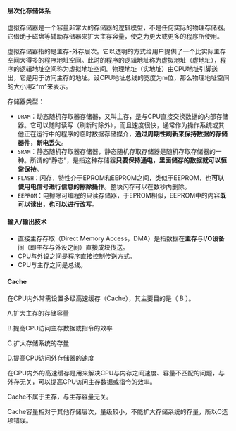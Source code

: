 #### 层次化存储体系

虚拟存储器是一个容量非常大的存储器的逻辑模型，不是任何实际的物理存储器。它借助于磁盘等辅助存储器来扩大主存容量，使之为更大或更多的程序所使用。

虚拟存储器指的是主存-外存层次。它以透明的方式给用户提供了一个比实际主存空间大得多的程序地址空间。此时的程序的逻辑地址称为虚拟地址（虚地址），程序的逻辑地址空间称为虚拟地址空间。物理地址（实地址）由CPU地址引脚送出，它是用于访问主存的地址。设CPU地址总线的宽度为m位，那么物理地址空间的大小用2^m^来表示。

存储器类型：

- `DRAM`：动态随机存取器存储器，又叫主存，是与CPU直接交换数据的内部存储器。它可以随时读写（刷新时除外），而且速度很快，通常作为操作系统或其他正在运行中的程序的临时数据存储媒介，**通过周期性刷新来保持数据的存储器件，断电丢失**。
- `SRAM`：静态随机存取器存储器，静态随机存取存储器是随机存取存储器的一种。所谓的“静态”，是指这种存储器**只要保持通电，里面储存的数据就可以恒常保持**。
- `FLASH`：闪存，特性介于EPROM和EEPROM之间，类似于EEPROM，也**可以使用电信号进行信息的擦除操作**。整块闪存可以在数秒内删除。
- `EEPROM`：电擦除可编程的只读存储器，于EPROM相似，EEPROM中的内容**既可以读出，也可以进行改写**。



#### 输入/输出技术

- 直接主存存取（Direct Memory Access，DMA）是指数据在**主存**与**I/O设备**间（即主存与外设之间）直接成块传送。
- CPU与外设之间是程序直接控制传送方式。
- CPU与主存之间是总线。



#### Cache

在CPU内外常需设置多级高速缓存（Cache），其主要目的是（ B ）。

A.扩大主存的存储容量

B.提高CPU访问主存数据或指令的效率

C.扩大存储系统的存量

D.提高CPU访问外存储器的速度

在CPU内外的高速缓存是用来解决CPU与内存之间速度、容量不匹配的问题，与外存无关，可以提高CPU访问主存数据或指令的效率。

Cache不属于主存，与主存容量无关。

Cache容量相对于其他存储层次，量级较小，不能扩大存储系统的存量，所以C选项错误。







































































